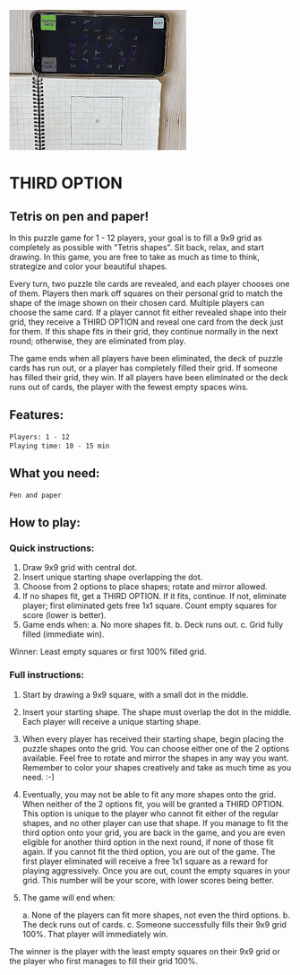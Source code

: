 ![Gameplay](third-opiton-gif.gif)

# THIRD OPTION
## Tetris on pen and paper!

In this puzzle game for 1 - 12 players, your goal is to fill a 9x9 grid as completely as possible with "Tetris shapes". Sit back, relax, and start drawing. 
In this game, you are free to take as much as time to think, strategize and color your beautiful shapes. 

Every turn, two puzzle tile cards are revealed, and each player chooses one of them. Players then mark off squares on their personal grid to match the shape of the image shown on their chosen card. Multiple players can choose the same card. If a player cannot fit either revealed shape into their grid, they receive a THIRD OPTION and reveal one card from the deck just for them. If this shape fits in their grid, they continue normally in the next round; otherwise, they are eliminated from play.

The game ends when all players have been eliminated, the deck of puzzle cards has run out, or a player has completely filled their grid. If someone has filled their grid, they win. If all players have been eliminated or the deck runs out of cards, the player with the fewest empty spaces wins.

## Features:

    Players: 1 - 12
    Playing time: 10 - 15 min

## What you need:

    Pen and paper

## How to play: 

### Quick instructions: 

1. Draw 9x9 grid with central dot.
2. Insert unique starting shape overlapping the dot.
3. Choose from 2 options to place shapes; rotate and mirror allowed.
4. If no shapes fit, get a THIRD OPTION. If it fits, continue. If not, eliminate player; first eliminated gets free 1x1 square. Count empty squares for score (lower is better).
5. Game ends when:
  a. No more shapes fit.
  b. Deck runs out.
  c. Grid fully filled (immediate win).

Winner: Least empty squares or first 100% filled grid.

### Full instructions:

1. Start by drawing a 9x9 square, with a small dot in the middle.

2. Insert your starting shape. The shape must overlap the dot in the middle. Each player will receive a unique starting shape.

3. When every player has received their starting shape, begin placing the puzzle shapes onto the grid. You can choose either one of the 2 options available. Feel free to rotate and mirror the shapes in any way you want. Remember to color your shapes creatively and take as much time as you need. :-)

4. Eventually, you may not be able to fit any more shapes onto the grid. When neither of the 2 options fit, you will be granted a THIRD OPTION. This option is unique to the player who cannot fit either of the regular shapes, and no other player can use that shape. If you manage to fit the third option onto your grid, you are back in the game, and you are even eligible for another third option in the next round, if none of those fit again. If you cannot fit the third option, you are out of the game. The first player eliminated will receive a free 1x1 square as a reward for playing aggressively. Once you are out, count the empty squares in your grid. This number will be your score, with lower scores being better.

5. The game will end when: 

     a. None of the players can fit more shapes, not even the third options.
     b. The deck runs out of cards.
     c. Someone successfully fills their 9x9 grid 100%. That player will immediately win.

The winner is the player with the least empty squares on their 9x9 grid or the player who first manages to fill their grid 100%.